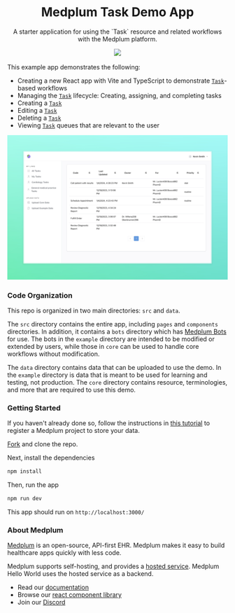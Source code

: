 <h1 align="center">Medplum Task Demo App</h1>
<p align="center">A starter application for using the `Task` resource and related workflows with the Medplum platform.</p>
<p align="center">
<a href="https://github.com/medplum/medplum-hello-world/blob/main/LICENSE.txt">
    <img src="https://img.shields.io/badge/license-Apache-blue.svg" />
  </a>
</p>

This example app demonstrates the following:

- Creating a new React app with Vite and TypeScript to demonstrate [`Task`](/docs/api/fhir/resources/task)-based workflows
- Managing the [`Task`](/docs/api/fhir/resources/task) lifecycle: Creating, assigning, and completing tasks
- Creating a [`Task`](/docs/api/fhir/resources/task)
- Editing a [`Task`](/docs/api/fhir/resources/task)
- Deleting a [`Task`](/docs/api/fhir/resources/task)
- Viewing [`Task`](/docs/api/fhir/resources/task) queues that are relevant to the user

![Task Demo Screenshot](medplum-task-demo-screenshot.png)

### Code Organization

This repo is organized in two main directories: `src` and `data`.

The `src` directory contains the entire app, including `pages` and `components` directories. In addition, it contains a `bots` directory which has [Medplum Bots](/packages/docs/docs/bots/index.md) for use. The bots in the `example` directory are intended to be modified or extended by users, while those in `core` can be used to handle core workflows without modification.

The `data` directory contains data that can be uploaded to use the demo. In the `example` directory is data that is meant to be used for learning and testing, not production. The `core` directory contains resource, terminologies, and more that are required to use this demo.

### Getting Started

If you haven't already done so, follow the instructions in [this tutorial](https://www.medplum.com/docs/tutorials/register) to register a Medplum project to store your data.

[Fork](https://github.com/medplum/medplum-task-demo/fork) and clone the repo.

Next, install the dependencies

```bash
npm install
```

Then, run the app

```bash
npm run dev
```

This app should run on `http://localhost:3000/`

### About Medplum

[Medplum](https://www.medplum.com/) is an open-source, API-first EHR. Medplum makes it easy to build healthcare apps quickly with less code.

Medplum supports self-hosting, and provides a [hosted service](https://app.medplum.com/). Medplum Hello World uses the hosted service as a backend.

- Read our [documentation](https://www.medplum.com/docs)
- Browse our [react component library](https://docs.medplum.com/storybook/index.html?)
- Join our [Discord](https://discord.gg/medplum)
